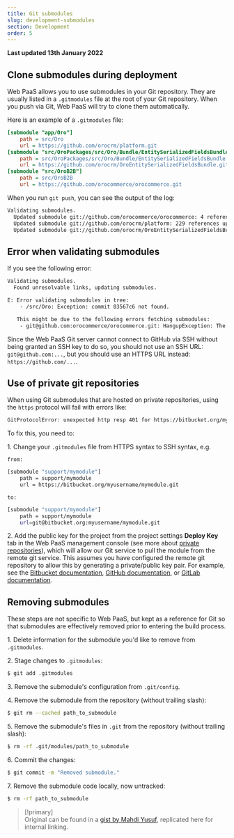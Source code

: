 ```yaml
---
title: Git submodules
slug: development-submodules
section: Development
order: 5
---
```


**Last updated 13th January 2022**


## Clone submodules during deployment

Web PaaS allows you to use submodules in your Git repository. They are usually listed in a `.gitmodules` file at the root of your Git repository. When you push via Git, Web PaaS will try to clone them automatically.

Here is an example of a ``.gitmodules`` file:

```ini
[submodule "app/Oro"]
	path = src/Oro
	url = https://github.com/orocrm/platform.git
[submodule "src/OroPackages/src/Oro/Bundle/EntitySerializedFieldsBundle"]
	path = src/OroPackages/src/Oro/Bundle/EntitySerializedFieldsBundle
	url = https://github.com/orocrm/OroEntitySerializedFieldsBundle.git
[submodule "src/OroB2B"]
	path = src/OroB2B
	url = https://github.com/orocommerce/orocommerce.git
```

When you run ``git push``, you can see the output of the log:

```bash
Validating submodules.
  Updated submodule git://github.com/orocommerce/orocommerce: 4 references updated.
  Updated submodule git://github.com/orocrm/platform: 229 references updated.
  Updated submodule git://github.com/orocrm/OroEntitySerializedFieldsBundle: 11 references updated.
```

## Error when validating submodules

If you see the following error:

```bash
Validating submodules.
  Found unresolvable links, updating submodules.

E: Error validating submodules in tree:
    - /src/Oro: Exception: commit 03567c6 not found.

   This might be due to the following errors fetching submodules:
    - git@github.com:orocommerce/orocommerce.git: HangupException: The remote server unexpectedly closed the connection.
```

Since the Web PaaS Git server cannot connect to GitHub via SSH without being granted an SSH key to do so, you should not use an SSH URL: ``git@github.com:...``, but you should use an HTTPS URL instead: ``https://github.com/...``.

## Use of private git repositories

When using Git submodules that are hosted on private repositories, using the `https` protocol will fail with errors like:

```bash
GitProtocolError: unexpected http resp 401 for https://bitbucket.org/myusername/mymodule.git/info/refs?service=git-upload-pack
```

To fix this, you need to:

1\. Change your `.gitmodules` file from HTTPS syntax to SSH syntax, e.g.


    from:

```bash
[submodule "support/mymodule"]
    path = support/mymodule
    url = https://bitbucket.org/myusername/mymodule.git
```

    to:

```bash
[submodule "support/mymodule"]
    path = support/mymodule
    url=git@bitbucket.org:myusername/mymodule.git
```

2\. Add the public key for the project from the project settings **Deploy Key** tab in the Web PaaS management console (see more about [private repositories](../development-private-repository)), which will allow our Git service to pull the module from the remote git service. This assumes you have configured the remote git repository to allow this by generating a private/public key pair. For example, see the [Bitbucket documentation](https://confluence.atlassian.com/bitbucket/use-ssh-keys-in-bitbucket-pipelines-847452940.html), [GitHub documentation](https://docs.github.com/en/developers/overview/managing-deploy-keys#deploy-keys), or [GitLab documentation](https://docs.gitlab.com/ee/user/project/deploy_keys/).



## Removing submodules

These steps are not specific to Web PaaS, but kept as a reference for Git so that submodules are effectively removed prior to entering the build process.

1\. Delete information for the submodule you'd like to remove from `.gitmodules`.

2\. Stage changes to `.gitmodules`: 


```bash
$ git add .gitmodules
```

3\. Remove the submodule's configuration from `.git/config`.

4\. Remove the submodule from the repository (without trailing slash): 


```bash
$ git rm --cached path_to_submodule
```

5\. Remove the submodule's files in `.git` from the repository  (without trailing slash): 


```bash
$ rm -rf .git/modules/path_to_submodule
```

6\. Commit the changes: 


```bash
$ git commit -m "Removed submodule."
```

7\. Remove the submodule code locally, now untracked: 


```bash
$ rm -rf path_to_submodule
```

> [!primary]  
> Original can be found in a [gist by Mahdi Yusuf](https://gist.github.com/myusuf3/7f645819ded92bda6677), replicated here for internal linking.
> 
